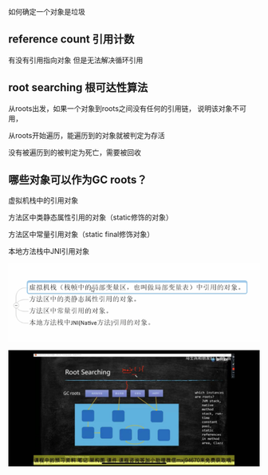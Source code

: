 如何确定一个对象是垃圾

reference count 引用计数 
---

有没有引用指向对象
但是无法解决循环引用

root searching 根可达性算法
---

从roots出发，如果一个对象到roots之间没有任何的引用链， 说明该对象不可用，

从roots开始遍历，能遍历到的对象就被判定为存活

没有被遍历到的被判定为死亡，需要被回收

哪些对象可以作为GC roots？  
---
  
虚拟机栈中的引用对象

方法区中类静态属性引用的对象（static修饰的对象）

方法区中常量引用对象（static final修饰对象）

本地方法栈中JNI引用对象

![img_77.png](img_77.png)

![img.png](img/img8.png)











